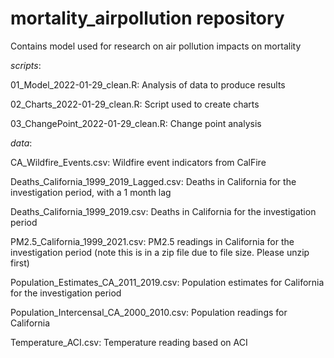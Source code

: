 # mortality_airpollution repository

Contains model used for research on air pollution impacts on mortality

$scripts:$

01_Model_2022-01-29_clean.R: Analysis of data to produce results

02_Charts_2022-01-29_clean.R: Script used to create charts

03_ChangePoint_2022-01-29_clean.R: Change point analysis

$data:$

CA_Wildfire_Events.csv: Wildfire event indicators from CalFire

Deaths_California_1999_2019_Lagged.csv: Deaths in California for the investigation period, with a 1 month lag

Deaths_California_1999_2019.csv: Deaths in California for the investigation period

PM2.5_California_1999_2021.csv: PM2.5 readings in California for the investigation period (note this is in a zip file due to file size. Please unzip first)

Population_Estimates_CA_2011_2019.csv: Population estimates for California for the investigation period

Population_Intercensal_CA_2000_2010.csv: Population readings for California

Temperature_ACI.csv: Temperature reading based on ACI

